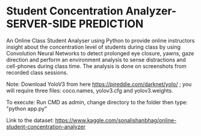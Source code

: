 # Student Concentration Analyzer- SERVER-SIDE PREDICTION

An Online Class Student Analyser using Python to provide online instructors insight about the concentration level of students during class by using Convolution Neural Networks to detect prolonged eye closure, yawns, gaze direction and perform an environment analysis to sense distractions and cell-phones during class time. The analysis is done on screenshots from recorded class sessions.

Note:
Download YoloV3 from here https://pjreddie.com/darknet/yolo/ ; you will require three files: coco.names, yolov3.cfg and yolov3.weights.

To execute: Run CMD as admin, change directory to the folder then type: "python app.py"

Link to the dataset: https://www.kaggle.com/sonalishanbhag/online-student-concentration-analyzer
